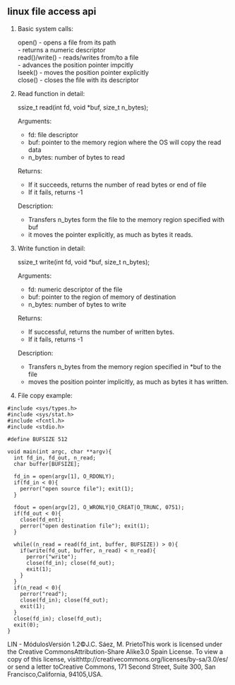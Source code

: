 ## linux file access api

1. Basic system calls:

   open() - opens a file from its path  
          - returns a numeric descriptor  
   read()/write() - reads/writes from/to a file  
                  - advances the position pointer impcitly  
   lseek() - moves the position pointer explicitly  
   close() - closes the file with its descriptor  
   
2. Read function in detail:

   ssize_t read(int fd, void *buf, size_t n_bytes);
   
   Arguments:
    - fd: file descriptor
    - buf: pointer to the memory region where the OS will copy the read data
    - n_bytes: number of bytes to read
    
   Returns:
    - If it succeeds, returns the number of read bytes or end of file
    - If it fails, returns -1
  
   Description:
    - Transfers n_bytes form the file to the memory region specified with buf
    - it moves the pointer explicitly, as much as bytes it reads.
    
3. Write function in detail:
   
   ssize_t write(int fd, void *buf, size_t n_bytes);
   
   Arguments:
    - fd: numeric descriptor of the file
    - buf: pointer to the region of memory of destination
    - n_bytes: number of bytes to write
    
   Returns:
    - If successful, returns the number of written bytes.
    - If it fails, returns -1
    
   Description:
    - Transfers n_bytes from the memory region specified in *buf to the file
    - moves the position pointer implicitly, as much as bytes it has written.
    
4. File copy example:

```
#include <sys/types.h>
#include <sys/stat.h>
#include <fcntl.h>
#include <stdio.h>

#define BUFSIZE 512

void main(int argc, char **argv){
  int fd_in, fd_out, n_read;
  char buffer[BUFSIZE];
  
  fd_in = open(argv[1], O_RDONLY);
  if(fd_in < 0){
    perror("open source file"); exit(1);
  }
  
  fdout = open(argv[2], O_WRONLY|O_CREAT|O_TRUNC, 0751);
  if(fd_out < 0){
    close(fd_ent);
    perror("open destination file"); exit(1);
  }
  
  while((n_read = read(fd_int, buffer, BUFSIZE)) > 0){
    if(write(fd_out, buffer, n_read) < n_read){
      perror("write");
      close(fd_in); close(fd_out);
      exit(1);
    }
  }
  if(n_read < 0){
    perror("read");
    close(fd_in); close(fd_out);
    exit(1);
  }
  close(fd_in); close(fd_out);
  exit(0);
}
```    
  
LIN - MódulosVersión 1.2©J.C. Sáez, M. PrietoThis work is licensed under the Creative CommonsAttribution-Share Alike3.0 Spain License. To view a copy of this license, visithttp://creativecommons.org/licenses/by-sa/3.0/es/ or send a letter toCreative Commons, 171 Second Street, Suite 300, San Francisco,California, 94105,USA.
